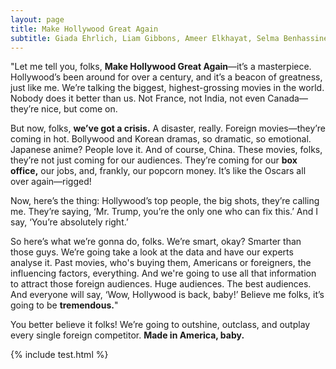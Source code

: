 ```yaml
---
layout: page
title: Make Hollywood Great Again
subtitle: Giada Ehrlich, Liam Gibbons, Ameer Elkhayat, Selma Benhassine, Loïc Finette
---
```


"Let me tell you, folks, **Make Hollywood Great Again**—it’s a masterpiece. Hollywood’s been around for over a century, and it’s a beacon of greatness, just like me. We’re talking the biggest, highest-grossing movies in the world. Nobody does it better than us. Not France, not India, not even Canada—they’re nice, but come on.

But now, folks, **we’ve got a crisis.** A disaster, really. Foreign movies—they’re coming in hot. Bollywood and Korean dramas, so dramatic, so emotional. Japanese anime? People love it. And of course, China. These movies, folks, they’re not just coming for our audiences. They’re coming for our **box office,** our jobs, and, frankly, our popcorn money. It’s like the Oscars all over again—rigged!

Now, here’s the thing: Hollywood’s top people, the big shots, they’re calling me. They’re saying, ‘Mr. Trump, you’re the only one who can fix this.’ And I say, ‘You’re absolutely right.’ 

So here’s what we’re gonna do, folks. We’re smart, okay? Smarter than those guys. We’re going take a look at the data and have our experts analyse it. Past movies, who's buying them, Americans or foreigners, the influencing factors, everything. And we're going to use all that information to attract those foreign audiences. Huge audiences. The best audiences. And everyone will say, ‘Wow, Hollywood is back, baby!’ Believe me folks, it’s going to be **tremendous.**"

You better believe it folks! We’re going to outshine, outclass, and outplay every single foreign competitor. **Made in America, baby.** 

{% include test.html %}